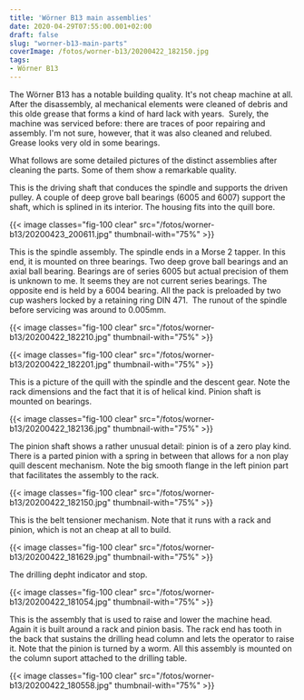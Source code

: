 ```yaml
---
title: 'Wörner B13 main assemblies'
date: 2020-04-29T07:55:00.001+02:00
draft: false
slug: "worner-b13-main-parts"
coverImage: /fotos/worner-b13/20200422_182150.jpg
tags: 
- Wörner B13
---
```



The Wörner B13 has a notable building quality. It's not cheap machine
at all. After the disassembly, al mechanical elements were cleaned of
debris and this olde grease that forms a kind of hard lack with
years.  Surely, the machine was serviced before: there are traces of
poor repairing and assembly. I'm not sure, however, that it was also
cleaned and relubed. Grease looks very old in some bearings.
  
What follows are some detailed pictures of the distinct assemblies
after cleaning the parts. Some of them show a remarkable quality.
  
This is the driving shaft that conduces the spindle and supports the
driven pulley. A couple of deep grove ball bearings (6005 and 6007)
support the shaft, which is splined in its interior. The housing fits
into the quill bore.
  


{{< image classes="fig-100 clear"  src="/fotos/worner-b13/20200423_200611.jpg" thumbnail-with="75%" >}}

  
This is the spindle assembly. The spindle ends in a Morse 2 tapper. In
this end, it is mounted on three bearings. Two deep grove ball
bearings and an axial ball bearing. Bearings are of series 6005 but
actual precision of them is unknown to me. It seems they are not
current series bearings. The opposite end is held by a 6004
bearing. All the pack is preloaded by two cup washers locked by a
retaining ring DIN 471.  The runout of the spindle before servicing
was around to 0.005mm.
  


{{< image classes="fig-100 clear"  src="/fotos/worner-b13/20200422_182210.jpg" thumbnail-with="75%" >}}

  


{{< image classes="fig-100 clear"  src="/fotos/worner-b13/20200422_182201.jpg" thumbnail-with="75%" >}}

  
This is a picture of the quill with the spindle and the descent gear. Note the rack dimensions and the fact that it is of helical kind. Pinion shaft is mounted on bearings.  
  


{{< image classes="fig-100 clear"  src="/fotos/worner-b13/20200422_182136.jpg" thumbnail-with="75%" >}}

  
The pinion shaft shows a rather unusual detail: pinion is of a zero play kind. There is a parted pinion with a spring in between that allows for a non play quill descent mechanism. Note the big smooth flange in the left pinion part that facilitates the assembly to the rack.  
  


{{< image classes="fig-100 clear"  src="/fotos/worner-b13/20200422_182150.jpg" thumbnail-with="75%" >}}

  
This is the belt tensioner mechanism. Note that it runs with a rack and pinion, which is not an cheap at all to build.  
  


{{< image classes="fig-100 clear"  src="/fotos/worner-b13/20200422_181629.jpg" thumbnail-with="75%" >}}

  
The drilling depht indicator and stop.  
  


{{< image classes="fig-100 clear"  src="/fotos/worner-b13/20200422_181054.jpg" thumbnail-with="75%" >}}

  
This is the assembly that is used to raise and lower the machine head. Again it is built around a rack and pinion basis. The rack end has tooth in the back that sustains the drilling head column and lets the operator to raise it. Note that the pinion is turned by a worm. All this assembly is mounted on the column suport attached to the drilling table.  
  


{{< image classes="fig-100 clear"  src="/fotos/worner-b13/20200422_180558.jpg" thumbnail-with="75%" >}}